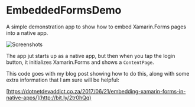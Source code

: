 # EmbeddedFormsDemo

A simple demonstration app to show how to embed Xamarin.Forms pages 
into a native app.

![Screenshots](https://dotnetdevaddict.files.wordpress.com/2017/06/embedded-forms.png?w=1330)

The app jut starts up as a native app, but then when you tap the
login button, it initializes Xamarin.Forms and shows a `ContentPage`.

This code goes with my blog post showing how to do this, along with 
some extra information that I am sure will be helpful:

[https://dotnetdevaddict.co.za/2017/06/21/embedding-xamarin-forms-in-native-apps/](http://bit.ly/2tr0hQq)
